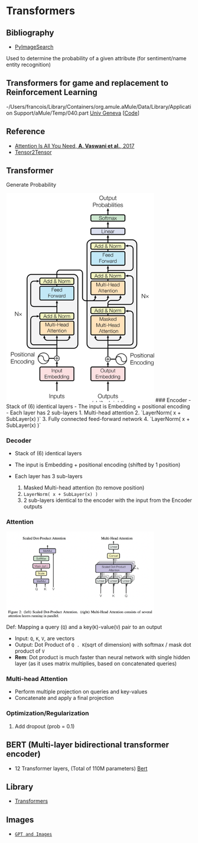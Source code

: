 # Transformers


## Bibliography
- [PyImageSearch](https://pyimagesearch.com/2022/09/05/a-deep-dive-into-transformers-with-tensorflow-and-keras-part-1/)

Used to determine the probability of a given attribute (for sentiment/name entity recognition)

## Transformers for game and replacement to Reinforcement Learning

-/Users/francois/Library/Containers/org.amule.aMule/Data/Library/Application Support/aMule/Temp/040.part [Univ Geneva](https://arxiv.org/pdf/2209.00588.pdf) [[Code](https://github.com/eloialonso/iris)]

## Reference

- [Attention Is All You Need, __A. Vaswani et al.__, 2017](https://arxiv.org/pdf/1706.03762.pdf)
- [Tensor2Tensor](https://github.com/tensorflow/tensor2tensor)

## Transformer

Generate Probability

<img src="Figures/Transformer.png" width="400">
### Encoder
- Stack of (6) identical layers
- The input is Embedding + positional encoding
- Each layer has 2 sub-layers
  1. Multi-head attention
  2. `LayerNorm( x + SubLayer(x) )`
  3. Fully connected feed-forward network
  4. `LayerNorm( x + SubLayer(x) )`

### Decoder

- Stack of (6) identical layers
- The input is Embedding + positional encoding (shifted by 1 position)
- Each layer has 3 sub-layers

  1. Masked Multi-head attention (to remove position)
  2. `LayerNorm( x + SubLayer(x) )`
  3. 2 sub-layers identical to the encoder with the input from the Encoder outputs

### Attention

<img src="Figures/Attention.png" width="400">

Def: Mapping a query (`Q`) and a key(`K`)-value(`V`) pair to an output

- Input: `Q`, `K`, `V`, are vectors
- Output: Dot Product of `Q . K`(sqrt of dimension) with softmax / mask  dot product of `V`
- __Rem__: Dot product is much faster than neural network with single hidden layer (as it uses matrix multiplies, based on concatenated queries)

### Multi-head Attention

- Perform multiple projection on queries and key-values
- Concatenate and apply a final projection

### Optimization/Regularization

1. Add dropout (prob = 0.1)

## BERT (Multi-layer bidirectional transformer encoder)

- 12 Transformer layers, (Total of 110M parameters)
[Bert](https://github.com/google-research/bert)

## Library

- [Transformers](https://huggingface.co/docs/transformers/main/en/index)

## Images

- [`GPT and Images`](https://github.com/xingyizhou/GTR)
